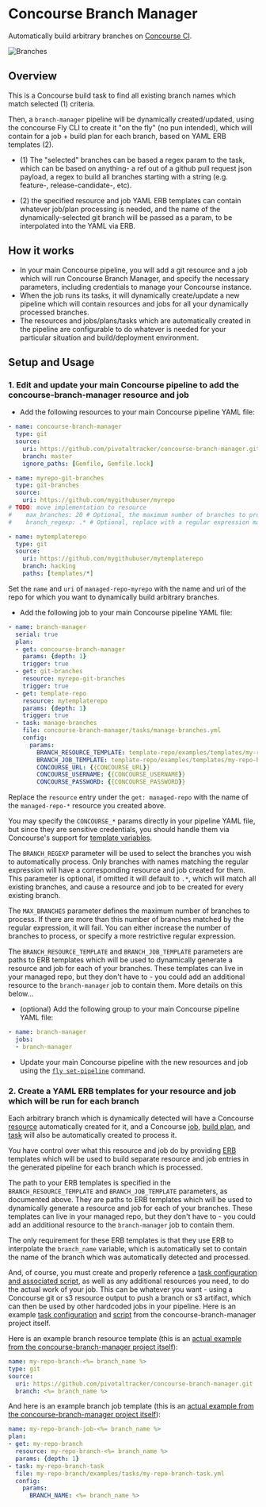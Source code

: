# Concourse Branch Manager

Automatically build arbitrary branches on [Concourse CI](http://concourse.ci/).

![Branches](https://cdn.rawgit.com/pivotaltracker/concourse-branch-manager/master/branches.svg)

## Overview

This is a Concourse build task to find all existing branch names which match selected (1) criteria.

Then, a `branch-manager` pipeline will be dynamically created/updated,
using the concourse Fly CLI to create it "on the fly" (no pun intended),
which will contain for a job + build plan for each branch, based on
YAML ERB templates (2).

* (1) The "selected" branches can be based a regex param to the task, which can be based on
  anything- a ref out of a github pull request json payload, a regex to build all branches
  starting with a string (e.g. feature-, release-candidate-, etc).

* (2) the specified resource and job YAML ERB templates can contain whatever job/plan
  processing is needed, and the name of the dynamically-selected git branch will be passed as a param,
  to be interpolated into the YAML via ERB.

## How it works

* In your main Concourse pipeline, you will add a git resource and a job which will run
  Concourse Branch Manager, and specify the necessary parameters, including credentials
  to manage your Concourse instance.
* When the job runs its tasks, it will dynamically create/update a new pipeline which will
  contain resources and jobs for all your dynamically processed branches.
* The resources and jobs/plans/tasks which are automatically created in the pipeline
  are configurable to do whatever is needed for your particular situation and
  build/deployment environment.

## Setup and Usage

### 1. Edit and update your main Concourse pipeline to add the concourse-branch-manager resource and job

* Add the following resources to your main Concourse pipeline YAML file:

```yaml
- name: concourse-branch-manager
  type: git
  source:
    uri: https://github.com/pivotaltracker/concourse-branch-manager.git
    branch: master
    ignore_paths: [Gemfile, Gemfile.lock]

- name: myrepo-git-branches
  type: git-branches
  source:
    uri: https://github.com/mygithubuser/myrepo
# TODO: move implementation to resource
#    max_branches: 20 # Optional, the maximum number of branches to process
#    branch_regexp: .* # Optional, replace with a regular expression matching the branches you wish to build

- name: mytemplaterepo
  type: git
  source:
    uri: https://github.com/mygithubuser/mytemplaterepo
    branch: hacking
    paths: [templates/*]
```

Set the `name` and `uri` of `managed-repo-myrepo` with the name and uri of the
repo for which you want to dynamically build arbitrary branches.

* Add the following job to your main Concourse pipeline YAML file:

```yaml
- name: branch-manager
  serial: true
  plan:
  - get: concourse-branch-manager
    params: {depth: 1}
    trigger: true
  - get: git-branches
    resource: myrepo-git-branches
    trigger: true
  - get: template-repo
    resource: mytemplaterepo
    params: {depth: 1}
    trigger: true
  - task: manage-branches
    file: concourse-branch-manager/tasks/manage-branches.yml
    config:
      params:
        BRANCH_RESOURCE_TEMPLATE: template-repo/examples/templates/my-repo-branch-resource-template.yml.erb
        BRANCH_JOB_TEMPLATE: template-repo/examples/templates/my-repo-branch-job-template.yml.erb
        CONCOURSE_URL: {{CONCOURSE_URL}}
        CONCOURSE_USERNAME: {{CONCOURSE_USERNAME}}
        CONCOURSE_PASSWORD: {{CONCOURSE_PASSWORD}}
```

Replace the `resource` entry under the `get: managed-repo` with the name of the `managed-repo-*`
resource you created above.

You may specify the `CONCOURSE_*` params directly in your pipeline YAML file, but
since they are sensitive credentials, you should handle them via Concourse's
support for [template variables](http://concourse.ci/fly-cli.html#parameters).

The `BRANCH_REGEXP` parameter will be used to select the branches you wish to
automatically process.  Only branches with names matching the regular expression will have
a corresponding resource and job created for them.  This parameter is optional,
if omitted it will default to `.*`, which will match all existing branches,
and cause a resource and job to be created for every existing branch.

The `MAX_BRANCHES` parameter defines the maximum number of branches to process. If there
are more than this number of branches matched by the regular expression, it will fail. You
can either increase the number of branches to process, or specify a more restrictive
regular expression.

The `BRANCH_RESOURCE_TEMPLATE` and `BRANCH_JOB_TEMPLATE` parameters are paths
to ERB templates which will be used to dynamically generate a resource and
job for each of your branches.  These templates can
live in your managed repo, but they don't have to - you could add an additional
resource to the `branch-manager` job to contain them.  More details on this below...

* (optional) Add the following group to your main Concourse pipeline YAML file:

```yaml
- name: branch-manager
  jobs:
  - branch-manager
```

* Update your main Concourse pipeline with the new resources and job
  using the [`fly set-pipeline`](http://concourse.ci/fly-cli.html#fly-set-pipeline)
  command.

### 2. Create a YAML ERB templates for your resource and job which will be run for each branch

Each arbitrary branch which is dynamically detected will have a Concourse
[resource]() automatically created for it, and a Concourse
[job](http://concourse.ci/configuring-jobs.html), [build plan](http://concourse.ci/build-plans.html),
and [task](http://concourse.ci/task-step.html) will also be automatically created to process it.

You have control over what this resource and job do by providing
[ERB](http://apidock.com/ruby/ERB) templates which will be used to build
separate resource and job entries in the generated pipeline for each branch
which is processed.

The path to your ERB templates is specified in the `BRANCH_RESOURCE_TEMPLATE` and
`BRANCH_JOB_TEMPLATE` parameters, as documented above.  They are paths
to ERB templates which will be used to dynamically generate a resource and
job for each of your branches. These templates can
live in your managed repo, but they don't have to - you could add an additional
resource to the `branch-manager` job to contain them.

The only requirement for these ERB templates is that they use ERB to interpolate
the `branch_name` variable, which is automatically set to contain the
name of the branch which was automatically detected and processed.

And, of course, you must create and properly reference a
[task configuration and associated script](http://concourse.ci/running-tasks.html#configuring-tasks),
as well as any additional resources you need,
to do the actual work of your job.  This can be whatever you want - using a
Concourse git or s3 resource output to push a branch or s3 artifact, which
can then be used by other hardcoded jobs in your pipeline. Here is an example
[task configuration](https://github.com/pivotaltracker/concourse-branch-manager/blob/master/examples/tasks/my-repo-branch-task.yml) and
[script](https://github.com/pivotaltracker/concourse-branch-manager/blob/master/examples/tasks/my-repo-branch-task-script)
from the concourse-branch-manager project itself.

Here is an example branch resource template (this is an
[actual example from the concourse-branch-manager project itself](https://github.com/pivotaltracker/concourse-branch-manager/blob/master/examples/templates/my-repo-branch-resource-template.yml.erb)):

```yaml
name: my-repo-branch-<%= branch_name %>
type: git
source:
  uri: https://github.com/pivotaltracker/concourse-branch-manager.git
  branch: <%= branch_name %>
```

And here is an example branch job template (this is an
[actual example from the concourse-branch-manager project itself](https://github.com/pivotaltracker/concourse-branch-manager/blob/master/examples/templates/my-repo-branch-job-template.yml.erb)):

```yaml
name: my-repo-branch-job-<%= branch_name %>
plan:
- get: my-repo-branch
  resource: my-repo-branch-<%= branch_name %>
  params: {depth: 1}
- task: my-repo-branch-task
  file: my-repo-branch/examples/tasks/my-repo-branch-task.yml
  config:
    params:
      BRANCH_NAME: <%= branch_name %>
```

